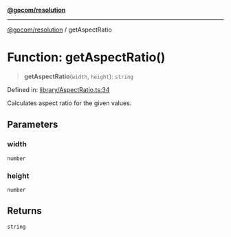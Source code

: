 [**@gocom/resolution**](../README.md)

***

[@gocom/resolution](../README.md) / getAspectRatio

# Function: getAspectRatio()

> **getAspectRatio**(`width`, `height`): `string`

Defined in: [library/AspectRatio.ts:34](https://github.com/gocom/resolution/blob/3830240e7905e88d58561fac6c8329716b6bbabd/src/library/AspectRatio.ts#L34)

Calculates aspect ratio for the given values.

## Parameters

### width

`number`

### height

`number`

## Returns

`string`
